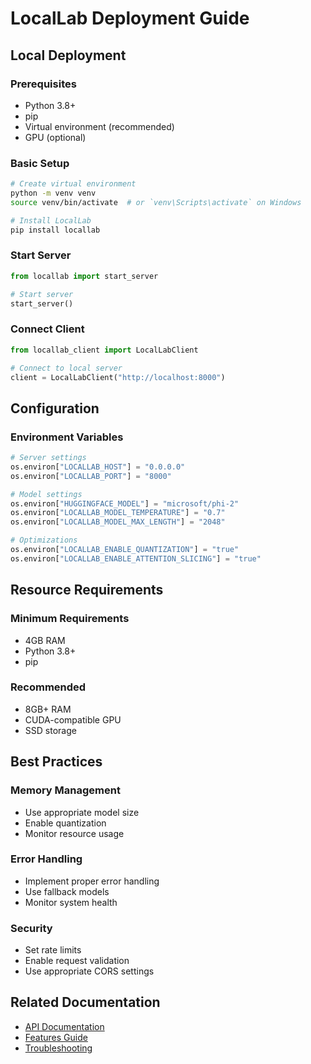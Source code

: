 # LocalLab Deployment Guide

## Local Deployment

### Prerequisites

- Python 3.8+
- pip
- Virtual environment (recommended)
- GPU (optional)

### Basic Setup

```bash
# Create virtual environment
python -m venv venv
source venv/bin/activate  # or `venv\Scripts\activate` on Windows

# Install LocalLab
pip install locallab
```

### Start Server

```python
from locallab import start_server

# Start server
start_server()
```

### Connect Client

```python
from locallab_client import LocalLabClient

# Connect to local server
client = LocalLabClient("http://localhost:8000")
```

## Configuration

### Environment Variables

```python
# Server settings
os.environ["LOCALLAB_HOST"] = "0.0.0.0"
os.environ["LOCALLAB_PORT"] = "8000"

# Model settings
os.environ["HUGGINGFACE_MODEL"] = "microsoft/phi-2"
os.environ["LOCALLAB_MODEL_TEMPERATURE"] = "0.7"
os.environ["LOCALLAB_MODEL_MAX_LENGTH"] = "2048"

# Optimizations
os.environ["LOCALLAB_ENABLE_QUANTIZATION"] = "true"
os.environ["LOCALLAB_ENABLE_ATTENTION_SLICING"] = "true"
```

## Resource Requirements

### Minimum Requirements

- 4GB RAM
- Python 3.8+
- pip

### Recommended

- 8GB+ RAM
- CUDA-compatible GPU
- SSD storage

## Best Practices

### Memory Management

- Use appropriate model size
- Enable quantization
- Monitor resource usage

### Error Handling

- Implement proper error handling
- Use fallback models
- Monitor system health

### Security

- Set rate limits
- Enable request validation
- Use appropriate CORS settings

## Related Documentation

- [API Documentation](../guides/API.md)
- [Features Guide](./features/README.md)
- [Troubleshooting](./TROUBLESHOOTING.md)
